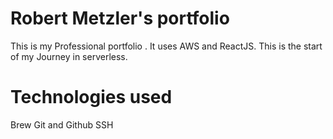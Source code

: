 # Robert Metzler's portfolio

This is my Professional portfolio . It uses AWS and ReactJS.
This is the start of my Journey in serverless.

# Technologies used

Brew
Git and Github
SSH
